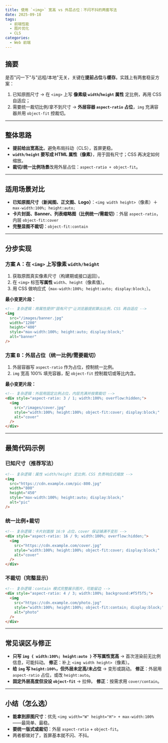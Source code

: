 ```yaml
---
title: 使用 `<img>` 宽高 vs 外层占位：不闪不抖的两套写法
date: 2025-09-18
tags:
  - 前端性能
  - 图片优化
  - CLS
categories:
  - Web 前端
---
```


## 摘要

是否"闪一下"与"远程/本地"无关，关键在**提前占位**与**缓存**。实践上有两套稳妥方案：

1. 已知原图尺寸 → 在 `<img>` 上写 **像素级 `width`/`height` 属性** 定比例，再用 CSS 自适应；
2. 需要统一裁切比例/拿不到尺寸 → **外层容器 `aspect-ratio` 占位**，`img` 充满容器并用 `object-fit` 控裁切。

---

## 整体思路

- **提前给出宽高比**，避免布局抖动（CLS），首屏更稳。
- **`width/height` 要写成 HTML 属性（像素）**，用于固有尺寸；CSS 再决定如何缩放。
- **裁切/统一比例场景**改用外层占位：`aspect-ratio + object-fit`。

---

## 适用场景对比

- **已知原图尺寸（新闻图、正文图、Logo）**：`<img width height>`（像素）＋ `max-width:100%; height:auto;`
- **卡片封面、Banner、列表缩略图（比例统一/需裁切）**：外层 `aspect-ratio`，内层 `object-fit:cover`
- **完整显图不裁切**：`object-fit:contain`

---

## 分步实现

### 方案 A：在 `<img>` 上写像素 `width/height`

1. 获取原图真实像素尺寸（构建期或接口返回）。
2. 在 `<img>` 标签**写属性** `width`、`height`（像素值）。
3. 用 CSS 做响应式（`max-width:100%; height:auto; display:block;`）。

**最小变更片段：**

```html
<!-- 复杂逻辑：用属性提供"固有尺寸"让浏览器提前算出比例，CSS 再自适应 -->
<img
  src="/images/banner.jpg"
  width="1200"
  height="400"
  style="max-width:100%; height:auto; display:block;"
  alt="banner"
/>
```

### 方案 B：外层占位（统一比例/需要裁切）

1. 外层容器写 `aspect-ratio` 作为占位，控制统一比例。
2. `img` 宽高 100% 填充容器，配 `object-fit` 控制裁切或等比内含。

**最小变更片段：**

```html
<!-- 复杂逻辑：外层用固定比例占位，内层充满并按需裁切 -->
<div style="aspect-ratio: 3 / 1; width:100%; overflow:hidden;">
  <img
    src="/images/cover.jpg"
    style="width:100%; height:100%; object-fit:cover; display:block;"
    alt="cover"
  />
</div>
```

---

## 最简代码示例

### 已知尺寸（推荐写法）

```html
<!-- 复杂逻辑：属性 width/height 定比例，CSS 负责响应式缩放 -->
<img
  src="https://cdn.example.com/pic-800.jpg"
  width="800"
  height="450"
  style="max-width:100%; height:auto; display:block;"
  alt="pic"
/>
```

### 统一比例+裁切

```html
<!-- 复杂逻辑：卡片封面按 16:9 占位，cover 保证铺满不变形 -->
<div style="aspect-ratio: 16 / 9; width:100%; overflow:hidden;">
  <img
    src="https://cdn.example.com/cover.jpg"
    style="width:100%; height:100%; object-fit:cover; display:block;"
    alt="cover"
  />
</div>
```

### 不裁切（完整显示）

```html
<!-- 复杂逻辑：contain 模式完整展示图片，可能留边 -->
<div style="aspect-ratio: 4 / 3; width:100%; background:#f5f5f5;">
  <img
    src="https://cdn.example.com/photo.jpg"
    style="width:100%; height:100%; object-fit:contain; display:block;"
    alt="photo"
  />
</div>
```

---

## 常见误区与修正

- **只写 `img { width:100%; height:auto }` 不写属性宽高** → 首次渲染前无比例信息，可能抖动。
  **修正**：补上 `<img width height>`（像素）。
- **给 `img` 写 `height:100%`，但外层未定高/未占位** → 变形或跳动。
  **修正**：外层用 `aspect-ratio` 占位，或改 `height:auto`。
- **固定外层高度但没设 `object-fit`** → 拉伸。
  **修正**：按需求用 `cover/contain`。

---

## 小结（怎么选）

- **能拿到原图尺寸**：优先 `<img width="W" height="H"> + max-width:100%` ——最简单、最稳。
- **要统一版式或裁切**：外层 `aspect-ratio` + `object-fit`。
- 两者都做对了，首屏基本就不闪、不抖。
